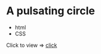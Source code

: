 # **A pulsating circle**
- html
- CSS

Сlick to view => [click](https://artemkimi.github.io/a-pulsating-circle/)

